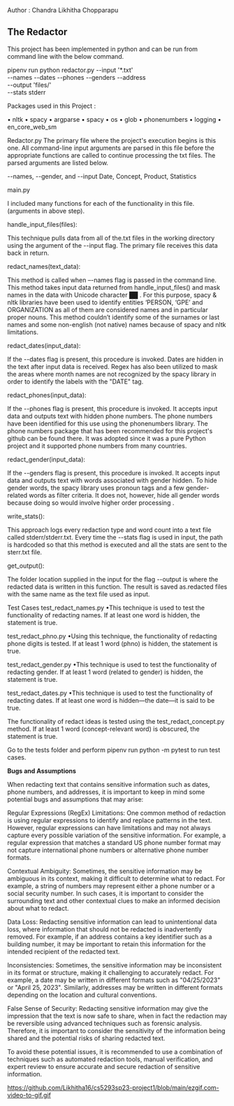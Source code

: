 Author : Chandra Likhitha Chopparapu


## The Redactor

This project has been implemented in python and can be run from command line with the below command.

pipenv run python redactor.py --input '*.txt' \
                    --names --dates --phones --genders --address\
                    --output 'files/' \
                    --stats stderr

Packages used in this Project :

• nltk
• spacy
• argparse
• spacy
• os
• glob
• phonenumbers
• logging
• en_core_web_sm

Redactor.py
The primary file where the project's execution begins is this one. All command-line input arguments are parsed in this file before the appropriate functions are called to continue processing the txt files. The parsed arguments are listed below.

--names, --gender, and --input Date, Concept, Product, Statistics

main.py 

I included many functions for each of the functionality in this file. (arguments in above step).

handle_input_files(files):

This technique pulls data from all of the.txt files in the working directory using the argument of the --input flag. The primary file receives this data back in return.

redact_names(text_data):

This method is called when –-names flag is passed in the command line.
This method takes input data returned from handle_input_files() and mask names in the data with Unicode character ██ .
For this purpose, spacy & nltk libraries have been used to identify entities ‘PERSON, ‘GPE’ and ORGANIZATION as all of them are considered names and in particular proper nouns.
This method couldn’t identify some of the surnames or last names and some non-english (not native) names because of spacy and nltk limitations.

redact_dates(input_data):

If the --dates flag is present, this procedure is invoked.
Dates are hidden in the text after input data is received.
Regex has also been utilized to mask the areas where month names are not recognized by the spacy library in order to identify the labels with the "DATE" tag.

redact_phones(input_data):

If the --phones flag is present, this procedure is invoked.
It accepts input data and outputs text with hidden phone numbers.
The phone numbers have been identified for this use using the phonenumbers library.
The phone numbers package that has been recommended for this project's github can be found there.
It was adopted since it was a pure Python project and it supported phone numbers from many countries.

redact_gender(input_data):

If the --genders flag is present, this procedure is invoked.
It accepts input data and outputs text with words associated with gender hidden.
To hide gender words, the spacy library uses pronoun tags and a few gender-related words as filter criteria.
It does not, however, hide all gender words because doing so would involve higher order processing .

write_stats():

This approach logs every redaction type and word count into a text file called stderr/stderr.txt. Every time the --stats flag is used in input, the path is hardcoded so that this method is executed and all the stats are sent to the sterr.txt file.


get_output():

The folder location supplied in the input for the flag --output is where the redacted data is written in this function.
The result is saved as.redacted files with the same name as the text file used as input.

Test Cases
test_redact_names.py
•This technique is used to test the functionality of redacting names. If at least one word is hidden, the statement is true.

test_redact_phno.py
•Using this technique, the functionality of redacting phone digits is tested. If at least 1 word (phno) is hidden, the statement is true.

test_redact_gender.py
•This technique is used to test the functionality of redacting gender. If at least 1 word (related to gender) is hidden, the statement is true.

test_redact_dates.py
•This technique is used to test the functionality of redacting dates. If at least one word is hidden—the date—it is said to be true.

The functionality of redact ideas is tested using the test_redact_concept.py method. If at least 1 word (concept-relevant word) is obscured, the statement is true.

Go to the tests folder and perform pipenv run python -m pytest to run test cases.

<b> Bugs and Assumptions </b>


When redacting text that contains sensitive information such as dates, phone numbers, and addresses, it is important to keep in mind some potential bugs and assumptions that may arise:

Regular Expressions (RegEx) Limitations: One common method of redaction is using regular expressions to identify and replace patterns in the text. However, regular expressions can have limitations and may not always capture every possible variation of the sensitive information. For example, a regular expression that matches a standard US phone number format may not capture international phone numbers or alternative phone number formats.

Contextual Ambiguity: Sometimes, the sensitive information may be ambiguous in its context, making it difficult to determine what to redact. For example, a string of numbers may represent either a phone number or a social security number. In such cases, it is important to consider the surrounding text and other contextual clues to make an informed decision about what to redact.

Data Loss: Redacting sensitive information can lead to unintentional data loss, where information that should not be redacted is inadvertently removed. For example, if an address contains a key identifier such as a building number, it may be important to retain this information for the intended recipient of the redacted text.

Inconsistencies: Sometimes, the sensitive information may be inconsistent in its format or structure, making it challenging to accurately redact. For example, a date may be written in different formats such as "04/25/2023" or "April 25, 2023". Similarly, addresses may be written in different formats depending on the location and cultural conventions.

False Sense of Security: Redacting sensitive information may give the impression that the text is now safe to share, when in fact the redaction may be reversible using advanced techniques such as forensic analysis. Therefore, it is important to consider the sensitivity of the information being shared and the potential risks of sharing redacted text.

To avoid these potential issues, it is recommended to use a combination of techniques such as automated redaction tools, manual verification, and expert review to ensure accurate and secure redaction of sensitive information.

https://github.com/Likhitha16/cs5293sp23-project1/blob/main/ezgif.com-video-to-gif.gif
